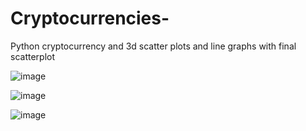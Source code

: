 # Cryptocurrencies-
Python cryptocurrency and 3d scatter plots and line graphs with final scatterplot


![image](https://user-images.githubusercontent.com/107796290/204430327-6405865e-e9c7-4821-a807-6acb604faf75.png)







![image](https://user-images.githubusercontent.com/107796290/204430458-0dae83cb-bebd-48cf-a4ff-3841a356239d.png)







![image](https://user-images.githubusercontent.com/107796290/204430153-5648a299-0c10-41d5-868d-d5fb411e4465.png)
